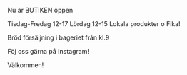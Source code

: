 
Nu är BUTIKEN öppen

Tisdag-Fredag 12-17 Lördag 12-15 Lokala produkter o Fika!

Bröd försäljning i bageriet från kl.9

Föj oss gärna på Instagram!

Välkommen!

